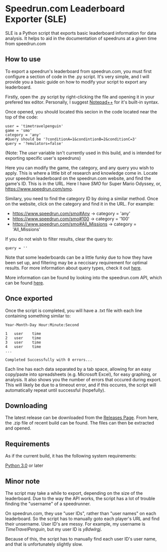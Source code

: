 # Speedrun.com Leaderboard Exporter (SLE)

SLE is a Python script that exports basic leaderboard information for data analysis.
It helps to aid in the documentation of speedruns at a given time from speedrun.com

## How to use

To export a speedrun's leaderboard from speedrun.com, you must first configure a section of code in the .py script.
It's very simple, and I will provide you a basic guide on how to modify your script to export any leaderboard.

Firstly, open the .py script by right-clicking the file and opening it in your prefered tex editor.
Personally, I suggest [Notepad++](https://notepad-plus-plus.org/download/) for it's built-in syntax.

Once opened, you should located this secion in the code located near the top of the code:

```
user = 'timetravelpenguin'
game = 'smo'
category = 'any'
#Query should be '?conditionA=1&condintionB=2&conditionC=3'
query = '?emulators=false'
```

(Note: The *user* variable isn't currently used in this build, and is intended for exporting specific user's speedruns)

Here you can modify the game, the category, and any query you wish to apply.
This is where a little bit of research and knowledge come in. Locate your speedrun leaderboard on the speedrun.com website, and find the game's ID. This is in the URL. Here I have *SMO* for Super Mario Odyssey, or, https://www.speedrun.com/smo.

Similary, you need to find the category ID by doing a similar method. Once on the website, click on the category and find it in the URL. For example:
* https://www.speedrun.com/smo#Any	-> category = 'any'
* https://www.speedrun.com/smo#100	-> category = '100'
* https://www.speedrun.com/smo#All_Missions	-> category = 'All_Missions'

If you do not wish to filter results, clear the query to:
```
query = ''
```
Note that some leaderboards can be a little funky due to how they have been set up, and filtering may be a neccisary requirement for optimal results. For more information about query types, check it out [here](https://github.com/speedruncomorg/api/blob/master/version1/runs.md#get-runs).

More information can be found by looking into the speedrun.com API, which can be found [here](https://github.com/speedruncomorg/api).

## Once exported

Once the script is completed, you will have a .txt file with each line containing something similar to:
```
Year-Month-Day Hour:Minute:Second

1	user	time
2	user	time
3	user	time
4	user	time
...

Completed Successfully with 0 errors...
```
Each line has each data separated by a tab space, allowing for an easy copy/paste into spreadsheets (e.g. Microsoft Excel), for easy graphing, or analysis. It also shows you the number of errors that occured during export. This will likely be due to a timeout error, and if this occures, the script will automatically repeat until successful (hopefully).

## Downloading

The latest release can be downloaded from the [Releases Page](https://github.com/TimeTravelPenguin/Speedrun.com-Leaderboard-Exporter/releases). From here, the .zip file of recent build can be found. The files can then be extracted and opened.

## Requirements

As if the current build, it has the following system requirements:

[Python 3.0](https://www.python.org/downloads/) or later

## Minor note

The script may take a while to export, depending on the size of the leaderboard.
Due to the way the API works, the script has a lot of trouble finding the "username" of a speedrunner.

On speedrun.com, they use "user IDs", rather than "user names" on each leaderboard. So the script has to manually goto each player's URL and find their unsername. User ID's are messy. For example, my username is *TimeTravelPenguin*, but my user ID is *y8dwlrgj*.

Because of this, the script has to manually find each user ID's user name, and that is unfortunately slightly slow.
